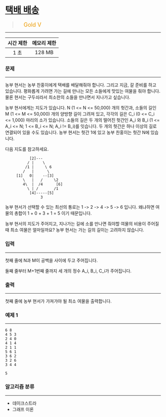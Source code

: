 # [택배 배송](https://www.acmicpc.net/problem/5972)

> <img src="https://d2gd6pc034wcta.cloudfront.net/tier/11.svg" width="16" heigth="21" style = "vertical-align: middle;"/>&nbsp;<span style="font-size: 18px; color: #ec9a00;">Gold V</span>

***

<div align="center">

|시간 제한|메모리 제한|
|:---:|:---:|
|1 초 |128 MB|

</div>

### 문제

***

농부 현서는 농부 찬홍이에게 택배를 배달해줘야 합니다. 그리고 지금, 갈 준비를 하고 있습니다. 평화롭게 가려면 가는 길에 만나는 모든 소들에게 맛있는 여물을 줘야 합니다. 물론 현서는 구두쇠라서 최소한의 소들을 만나면서 지나가고 싶습니다.

농부 현서에게는 지도가 있습니다. N (1 &lt;= N &lt;= 50,000) 개의 헛간과, 소들의 길인 M (1 &lt;= M &lt;= 50,000) 개의 양방향 길이 그려져 있고, 각각의 길은 C_i (0 &lt;= C_i &lt;= 1,000) 마리의 소가 있습니다. 소들의 길은 두 개의 떨어진 헛간인 A_i 와 B_i (1 &lt;= A_i &lt;= N; 1 &lt;= B_i &lt;= N; A_i != B_i)를 잇습니다. 두 개의 헛간은 하나 이상의 길로 연결되어 있을 수도 있습니다. 농부 현서는 헛간 1에 있고 농부 찬홍이는 헛간 N에 있습니다.

다음 지도를 참고하세요.

```
           [2]---
          / |    \
         /1 |     \ 6
        /   |      \
     [1]   0|    --[3]
        \   |   /     \2
        4\  |  /4      [6]
          \ | /       /1
           [4]-----[5]
                3
```

농부 현서가 선택할 수 있는 최선의 통로는 1 -&gt; 2 -&gt; 4 -&gt; 5 -&gt; 6 입니다. 왜냐하면 여물의 총합이 1 + 0 + 3 + 1 = 5 이기 때문입니다.

농부 현서의 지도가 주어지고, 지나가는 길에 소를 만나면 줘야할 여물의 비용이 주어질 때 최소 여물은 얼마일까요? 농부 현서는 가는 길의 길이는 고려하지 않습니다.

### 입력

***

첫째 줄에 N과 M이 공백을 사이에 두고 주어집니다.

둘째 줄부터 M+1번째 줄까지 세 개의 정수 A_i, B_i, C_i가 주어집니다.

### 출력

***

첫째 줄에 농부 현서가 가져가야 될 최소 여물을 출력합니다.

### 예제 1

***

```
6 8
4 5 3
2 4 0
4 1 4
2 1 1
5 6 1
3 6 2
3 2 6
3 4 4
```

```
5
```

### 알고리즘 분류

***

* 데이크스트라
* 그래프 이론

